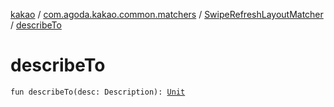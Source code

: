 [kakao](../../index.md) / [com.agoda.kakao.common.matchers](../index.md) / [SwipeRefreshLayoutMatcher](index.md) / [describeTo](./describe-to.md)

# describeTo

`fun describeTo(desc: Description): `[`Unit`](https://kotlinlang.org/api/latest/jvm/stdlib/kotlin/-unit/index.html)